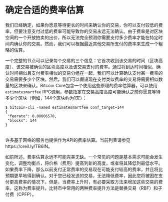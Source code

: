 # 确定合适的费率估算

我们已经确定，如果你愿意等待更长的时间来确认你的交易，你可以支付较低的费率，但要注意支付过低的费率可能导致你的交易永远无法确认。由于费率是对区块空间的一个开放拍卖的出价，所以无法完全预测你需要支付多少费率才能在特定时间内确认你的交易。然而，我们可以根据最近其他交易所支付的费率来生成一个粗略的估算。&#x20;

一个完整的节点可以记录每个交易的三个信息：它首次收到该交易的时间（区块高度）、该交易被确认的区块高度以及该交易支付的费率。通过将到达时间相似、确认时间相似且支付费率相似的交易分组在一起，我们可以计算确认支付某一费率的交易需要多少个区块。然后，我们可以假设现在支付类似费率的交易将需要相似数量的区块来确认。Bitcoin Core包含一个使用这些原理的费率估算器，可以使用`estimatesmartfee` RPC调用，参数指定在交易高度高度可能确认之前你愿意等待多少个区块（例如，144个区块约为1天）：

```
$ bitcoin-cli -named estimatesmartfee conf_target=144
{
 "feerate": 0.00006570,
 "blocks": 144
}
```

\
许多基于网络的服务也提供作为API的费率估算。当前列表请参见https://oreil.ly/TB6IN。

如前所述，费率估算永远不可能完美无缺。一个常见的问题是基本需求可能会发生变化，调整均衡点，将价格（费用）提高到新的高度，或者将其降低到最低水平。如果费率下降，那么以前支付正常费率的交易现在可能支付较高的费率，并且将比预期更早地得到确认。对于您已经发送的交易，无法降低费率，因此您将被困在支付更高费率的情况下。但是，当费率上升时，有必要采取方法来增加这些交易的费率，这称为费率提升。比特币中常用的两种费率提升方法是替换交易（RBF）和子付费（CPFP）。
